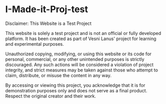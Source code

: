 # I-Made-it-Proj-test
Disclaimer: This Website is a Test Project

This website is solely a test project and is not an official or fully developed platform. It has been created as part of Vesni Lanus' project for learning and experimental purposes.

Unauthorized copying, modifying, or using this website or its code for personal, commercial, or any other unintended purposes is strictly discouraged. Any such actions will be considered a violation of project integrity, and strict measures may be taken against those who attempt to claim, distribute, or misuse the content in any way.

By accessing or viewing this project, you acknowledge that it is for demonstration purposes only and does not serve as a final product. Respect the original creator and their work.
